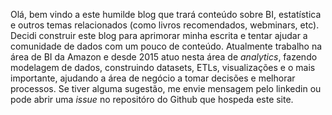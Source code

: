 Olá, bem vindo a este humilde blog que trará conteúdo sobre BI, estatística e outros temas relacionados (como livros recomendados, webminars, etc). Decidi construir este blog para aprimorar minha escrita e tentar ajudar a comunidade de dados com um pouco de conteúdo. Atualmente trabalho na área de BI da Amazon e desde 2015 atuo nesta área de *analytics*, fazendo modelagem de dados, construindo datasets, ETLs, visualizações e o mais importante, ajudando a área de negócio a tomar decisões e melhorar processos. Se tiver alguma sugestão, me envie mensagem pelo linkedin ou pode abrir uma *issue* no repositóro do Github que hospeda este site.
